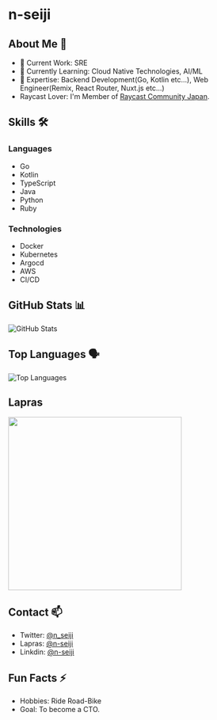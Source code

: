 # n-seiji

## About Me 👋

- 🔭 Current Work: SRE
- 🌱 Currently Learning: Cloud Native Technologies, AI/ML
- 💬 Expertise: Backend Development(Go, Kotlin etc...), Web Engineer(Remix, React Router, Nuxt.js etc...)
- Raycast Lover: I'm Member of [Raycast Community Japan](https://devx.jp/rct).

## Skills 🛠

### Languages

- Go
- Kotlin
- TypeScript
- Java
- Python
- Ruby

### Technologies

- Docker
- Kubernetes
- Argocd
- AWS
- CI/CD

## GitHub Stats 📊

![GitHub Stats](https://github-readme-stats.vercel.app/api?username=n-seiji&show_icons=true&theme=radical&show=reviews,discussions_started,discussions_answered,prs_merged,prs_merged_percentage)

## Top Languages 🗣

![Top Languages](https://github-readme-stats.vercel.app/api/top-langs/?username=n-seiji&layout=compact&theme=tokyonight&hide=html,css)

## Lapras

<p ><a href="https://lapras.com/public/n-seiji" target="_blank" rel="noopener noreferrer"><img src="https://lapras-card-generator.vercel.app/api/svg?e=3.21&b=3.48&i=3.32&b1=%23020E27&b2=%230E5593&i1=%23030E21&i2=%231688BF&l=en" width="350" ></a></p>

## Contact 📫

- Twitter: [@n_seiji](https://twitter.com/n_seiji)
- Lapras: [@n-seiji](https://qiita.com/se_eiji)
- Linkdin: [@n-seiji](https://www.linkedin.com/in/n-seiji/)

## Fun Facts ⚡

- Hobbies: Ride Road-Bike
- Goal: To become a CTO.
